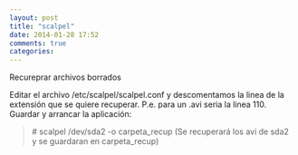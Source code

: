 ```yaml
---
layout: post
title: "scalpel"
date: 2014-01-28 17:52
comments: true
categories: 
---
```

Recureprar archivos borrados

Editar el archivo /etc/scalpel/scalpel.conf y descomentamos la linea de la extensión que se quiere recuperar. P.e. para un .avi seria la linea 110. Guardar y arrancar la aplicación:

>\# scalpel /dev/sda2 -o carpeta_recup (Se recuperará los avi de sda2 y se guardaran en carpeta_recup)

